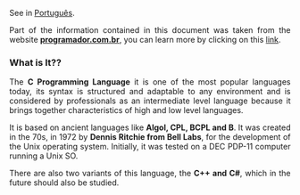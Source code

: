 <p align="justify">See in <a href="https://github.com/KevinyTeixeira/Programming-Learn/blob/C-Branch/C/Sobre%20o%20C.md">Português</a>.

<p align="justify">Part of the information contained in this document was taken from the website <a href="http://www.programador.com.br/"><b>programador.com.br</b></a>, you can learn more by clicking on this <a href="http://www.programador.com.br/linguagens-de-programacao/linguagem-c.html">link</a>.</p>

### What is It??

<p align="justify">The <b>C Programming Language</b> it is one of the most popular languages today, its syntax is structured and adaptable to any environment and is considered by professionals as an intermediate level language because it brings together characteristics of high and low level languages.</p>
<p align="justify">It is based on ancient languages like <b>Algol, CPL, BCPL and B</b>. It was created in the 70s, in 1972 by <b>Dennis Ritchie from Bell Labs</b>, for the development of the Unix operating system. Initially, it was tested on a DEC PDP-11 computer running a Unix SO.</p>
<p align="justify">There are also two variants of this language, the <b>C++ and C#</b>, which in the future should also be studied.</p>
